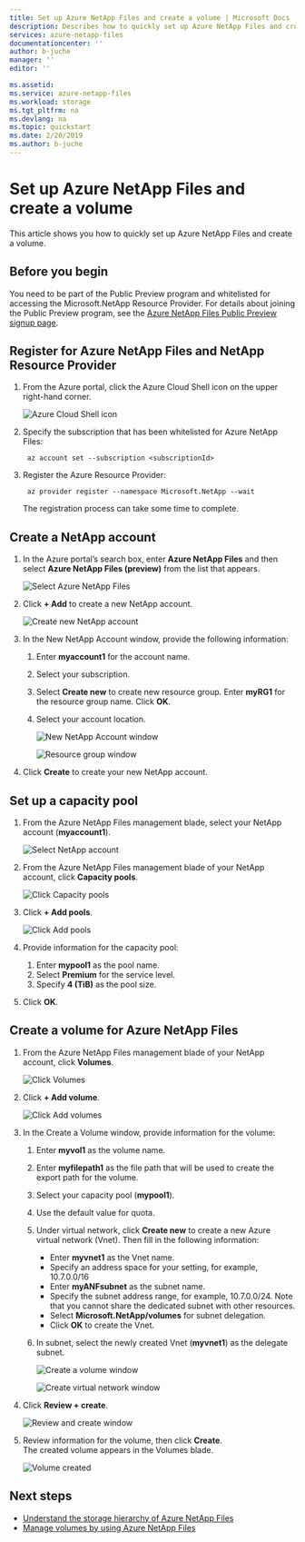 ```yaml
---
title: Set up Azure NetApp Files and create a volume | Microsoft Docs
description: Describes how to quickly set up Azure NetApp Files and create a volume.
services: azure-netapp-files
documentationcenter: ''
author: b-juche
manager: ''
editor: ''

ms.assetid:
ms.service: azure-netapp-files
ms.workload: storage
ms.tgt_pltfrm: na
ms.devlang: na
ms.topic: quickstart 
ms.date: 2/20/2019
ms.author: b-juche
---
```

# Set up Azure NetApp Files and create a volume 

This article shows you how to quickly set up Azure NetApp Files and create a volume. 

## Before you begin 

You need to be part of the Public Preview program and whitelisted for accessing the Microsoft.NetApp Resource Provider. For details about joining the Public Preview program, see the [Azure NetApp Files Public Preview signup page](https://aka.ms/nfspublicpreview). 

## Register for Azure NetApp Files and NetApp Resource Provider

1. From the Azure portal, click the Azure Cloud Shell icon on the upper right-hand corner.

      ![Azure Cloud Shell icon](../media/azure-netapp-files/azure-netapp-files-azure-cloud-shell.png)

2. Specify the subscription that has been whitelisted for Azure NetApp Files:
    
        az account set --subscription <subscriptionId>

3. Register the Azure Resource Provider: 
    
        az provider register --namespace Microsoft.NetApp --wait  

    The registration process can take some time to complete.

## Create a NetApp account

1. In the Azure portal’s search box, enter **Azure NetApp Files** and then select **Azure NetApp Files (preview)** from the list that appears.

      ![Select Azure NetApp Files](../media/azure-netapp-files/azure-netapp-files-select-azure-netapp-files.png)

2. Click **+ Add** to create a new NetApp account.

     ![Create new NetApp account](../media/azure-netapp-files/azure-netapp-files-create-new-netapp-account.png)

3. In the New NetApp Account window, provide the following information: 
   1. Enter **myaccount1** for the account name. 
   2. Select your subscription.
   3. Select **Create new** to create new resource group. Enter **myRG1** for the resource group name. Click **OK**. 
   4. Select your account location.  

      ![New NetApp Account window](../media/azure-netapp-files/azure-netapp-files-new-account-window.png)  

      ![Resource group window](../media/azure-netapp-files/azure-netapp-files-resource-group-window.png)

4. Click **Create** to create your new NetApp account.

## Set up a capacity pool

1. From the Azure NetApp Files management blade, select your NetApp account (**myaccount1**).

    ![Select NetApp account](../media/azure-netapp-files/azure-netapp-files-select-netapp-account.png)  

2. From the Azure NetApp Files management blade of your NetApp account, click **Capacity pools**.

    ![Click Capacity pools](../media/azure-netapp-files/azure-netapp-files-click-capacity-pools.png)  

3. Click **+ Add pools**. 

    ![Click Add pools](../media/azure-netapp-files/azure-netapp-files-click-add-pools.png)  

4. Provide information for the capacity pool: 
    1. Enter **mypool1** as the pool name.
    2. Select **Premium** for the service level. 
    3. Specify **4 (TiB)** as the pool size. 

5. Click **OK**.

## Create a volume for Azure NetApp Files

1. From the Azure NetApp Files management blade of your NetApp account, click **Volumes**.

    ![Click Volumes](../media/azure-netapp-files/azure-netapp-files-click-volumes.png)  

2. Click **+ Add volume**.

    ![Click Add volumes](../media/azure-netapp-files/azure-netapp-files-click-add-volumes.png)  

3. In the Create a Volume window, provide information for the volume: 
   1. Enter **myvol1** as the volume name. 
   2. Enter **myfilepath1** as the file path that will be used to create the export path for the volume.
   3. Select your capacity pool (**mypool1**).
   4. Use the default value for quota. 
   5. Under virtual network, click **Create new** to create a new Azure virtual network (Vnet).  Then fill in the following information:
       * Enter **myvnet1** as the Vnet name.
       * Specify an address space for your setting, for example, 10.7.0.0/16
       * Enter **myANFsubnet** as the subnet name.
       * Specify the subnet address range, for example, 10.7.0.0/24. Note that you cannot share the dedicated subnet with other resources.
       * Select **Microsoft.NetApp/volumes** for subnet delegation.
       * Click **OK** to create the Vnet.
   6. In subnet, select the newly created Vnet (**myvnet1**) as the delegate subnet.

      ![Create a volume window](../media/azure-netapp-files/azure-netapp-files-create-volume-window.png)  

      ![Create virtual network window](../media/azure-netapp-files/azure-netapp-files-create-virtual-network-window.png)  

4. Click **Review + create**.

    ![Review and create window](../media/azure-netapp-files/azure-netapp-files-review-and-create-window.png)  

5. Review information for the volume, then click **Create**.  
    The created volume appears in the Volumes blade.

    ![Volume created](../media/azure-netapp-files/azure-netapp-files-create-volume-created.png)  

## Next steps  

* [Understand the storage hierarchy of Azure NetApp Files](azure-netapp-files-understand-storage-hierarchy.md)
* [Manage volumes by using Azure NetApp Files](azure-netapp-files-manage-volumes.md) 
